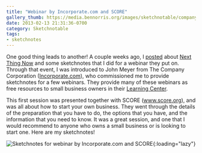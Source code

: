 ```yaml
---
title: "Webinar by Incorporate.com and SCORE"
gallery_thumb: https://media.bennorris.org/images/sketchnotable/company-corporation/start-your-own-business-sketchnote.jpg
date: 2013-02-13 21:31:36-0700
category: Sketchnotable
tags:
- sketchnotes
---
```


One good thing leads to another! A couple weeks ago, I <a href="https://bennorris.org/2013/01/17/sketchnotes-for-next-thing-now-jan-2013/" title="Sketchnotes for Next Thing Now Jan 2013">posted</a> about <a href="http://www.nextthingnow.co/" title="Next Thing Now" target="_blank">Next Thing Now</a> and some sketchnotes that I did for a webinar they put on. Through that event, I was introduced to John Meyer from The Company Corporation (<a href="http://www.incorporate.com" title="The Company Corporation">Incorporate.com</a>), who commissioned me to provide sketchnotes for a few webinars. They provide many of these webinars as free resources to small business owners in their <a href="https://www.incorporate.com/learning_center.html" title="Incorporate.com Learning Center" target="_blank">Learning Center</a>.

This first session was presented together with SCORE (<a href="http://www.score.org" title="Score Website">www.score.org</a>), and was all about how to start your own business. They went through the details of the preparation that you have to do, the options that you have, and the information that you need to know. It was a great session, and one that I would recommend to anyone who owns a small business or is looking to start one. Here are my sketchnotes!

![Sketchnotes for webinar by Incorporate.com and SCORE](https://media.bennorris.org/images/sketchnotable/company-corporation/start-your-own-business-sketchnote.jpg){:loading="lazy"}
